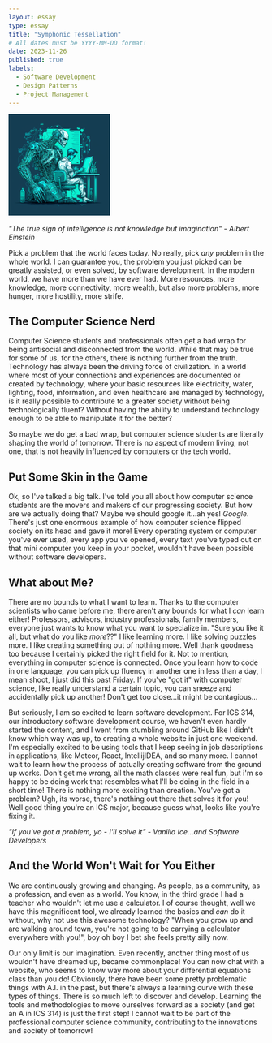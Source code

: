 ```yaml
---
layout: essay
type: essay
title: "Symphonic Tessellation"
# All dates must be YYYY-MM-DD format!
date: 2023-11-26
published: true
labels:
  - Software Development 
  - Design Patterns
  - Project Management
---
```


<img width="200px" class="rounded float-start pe-4" src="../img/softDev.png">

*"The true sign of intelligence is not knowledge but imagination" - Albert Einstein*

Pick a problem that the world faces today. No really, pick *any* problem in the whole world. I can guarantee you, the problem you just picked can be greatly assisted, or even solved, by software development. In the modern world, we have more than we have ever had. More resources, more knowledge, more connectivity, more wealth, but also more problems, more hunger, more hostility, more strife. 

##  The Computer Science Nerd

Computer Science students and professionals often get a bad wrap for being antisocial and disconnected from the world. While that may be true for some of us, for the others, there is nothing further from the truth. Technology has always been the driving force of civilization. In a world where most of your connections and experiences are documented or created by technology, where your basic resources like electricity, water, lighting, food, information, and even healthcare are managed by technology, is it really possible to contribute to a greater society without being technologically fluent? Without having the ability to understand technology enough to be able to manipulate it for the better? 

So maybe we do get a bad wrap, but computer science students are literally shaping the world of tomorrow. There is no aspect of modern living, not one, that is not heavily influenced by computers or the tech world. 

## Put Some Skin in the Game 

Ok, so I've talked a big talk. I've told you all about how computer science students are the movers and makers of our progressing society. But how are we actually doing that? Maybe we should google it...ah yes! *Google*. There's just one enormous example of how computer science flipped society on its head and gave it more! Every operating system or computer you've ever used, every app you've opened, every text you've typed out on that mini computer you keep in your pocket, wouldn't have been possible without software developers. 


## What about Me? 

There are no bounds to what I want to learn. Thanks to the computer scientists who came before me, there aren't any bounds for what I *can* learn either! Professors, advisors, industry professionals, family members, everyone just wants to know what you want to specialize in. "Sure you like it all, but what do you like *more*??" I like learning more. I like solving puzzles more. I like creating something out of nothing more. Well thank goodness too because I certainly picked the right field for it. Not to mention, everything in computer science is connected. Once you learn how to code in one language, you can pick up fluency in another one in less than a day, I mean shoot, I just did this past Friday. If you've "got it" with computer science, like really understand a certain topic, you can sneeze and accidentally pick up another! Don't get too close...it might be contagious... 

But seriously, I am so excited to learn software development. For ICS 314, our introductory software development course, we haven't even hardly started the content, and I went from stumbling around GitHub like I didn't know which way was up, to creating a whole website in just one weekend. I'm especially excited to be using tools that I keep seeing in job descriptions in applications, like Meteor, React, IntellijIDEA, and so many more. I cannot wait to learn how the process of actually creating software from the ground up works. Don't get me wrong, all the math classes were real fun, but i'm so happy to be doing work that resembles what I'll be doing in the field in a short time! There is nothing more exciting than creation. You've got a problem? Ugh, its worse, there's nothing out there that solves it for you! Well good thing you're an ICS major, because guess what, looks like you're fixing it. 

*"If you've got a problem, yo - I'll solve it" - Vanilla Ice...and Software Developers* 

## And the World Won't Wait for You Either

We are continuously growing and changing. As people, as a community, as a profession, and even as a world. You know, in the third grade I had a teacher who wouldn't let me use a calculator. I of course thought, well we have this magnificent tool, we already learned the basics and *can* do it without, why not use this awesome technology? "When you grow up and are walking around town, you're not going to be carrying a calculator everywhere with you!", boy oh boy I bet she feels pretty silly now. 

Our only limit is our imagination. Even recently, another thing most of us wouldn't have dreamed up, became commonplace! You can now chat with a website, who seems to know way more about your differential equations class than you do! Obviously, there have been some pretty problematic things with A.I. in the past, but there's always a learning curve with these types of things. There is so much left to discover and develop. Learning the tools and methodologies to move ourselves forward as a society (and get an A in ICS 314) is just the first step! I cannot wait to be part of the professional computer science community, contributing to the innovations and society of tomorrow! 
